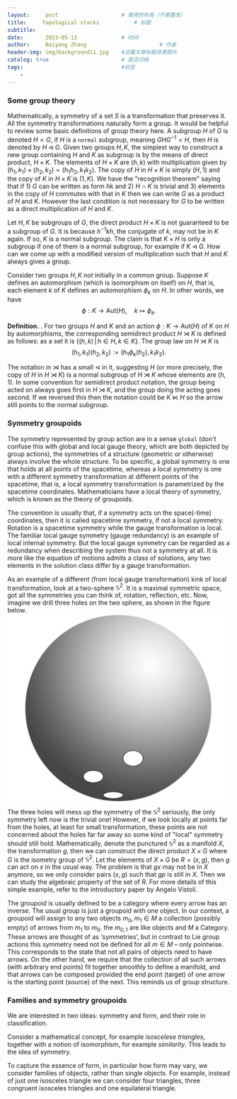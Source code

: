 ```yaml
---
layout:     post   				    # 使用的布局（不需要改）
title:     Topological stacks			# 标题 
subtitle:   
date:       2023-05-13 				# 时间
author:     Baiyang Zhang 						# 作者
header-img: img/background11.jpg 	#这篇文章标题背景图片
catalog: true 						# 是否归档
tags:								#标签
    - 
---
```


### Some group theory 

Mathematically, a symmetry of a set $S$ is a transformation that preserves it. All the symmetry transformations naturally form a group. It would be helpful to review some basic definitions of group theory here. A subgroup $H$ of $G$ is denoted $H<G$, if $H$ is a `normal` subgroup, meaning $GHG^{-1}=H$, then $H$ is denoted by $H\lhd G$. Given two groups $H,K$, the simplest way to construct a new group containing $H$ and $K$ as subgroup is by the means of direct product, $H\times K$. The elements of $H\times K$ are $(h,k)$ with multiplication given by $(h_ {1},k_ {1})\times(h_ {2},k_ {2})=(h_ {1}h_ {2},k_ {1}k_ {2})$. The copy of $H$ in $H\times K$ is simply $(H,1)$ and the copy of $K$ in $H\times K$ is $(1,K)$. We have the "recognition theorem" saying that if 1) $G$ can be written as form $hk$ and 2) $H\cap K$ is trivial and 3) elements in the copy of $H$ commutes with that in $K$ then we can write $G$ as a product of $H$ and $K$. However the last condition is not necessary for $G$ to be written as a direct multiplication of $H$ and $K$. 

Let $H,K$ be subgroups of $G$, the direct product $H\times K$ is not guaranteed to be a subgroup of $G$. It is because $h^{-1}kh$, the conjugate of $k$, may not be in $K$ again. If so, $K$ is a normal subgroup. The claim is that $K\times H$ is only a subgroup if one of them is a normal subgroup, for example if $K\lhd G$. How can we come up with a modified version of multiplication such that $H$ and $K$ always gives a group. 

Consider two groups $H,K$ *not* initially in a common group. Suppose $K$ defines an automorphism (which is isomorphism on itself) on $H$, that is, each element $k$ of $K$ defines an automorphism $\phi_ {k}$ on $H$. In other words, we have 
$$
\phi: K\to \text{Aut}(H),\quad k\mapsto \phi_ {k}.
$$

**Definition.** . For two groups $H$ and $K$ and an action $\phi: K\to \text{Aut}(H)$ of $K$ on $H$ by automorphisms, the corresponding semidirect product $H\rtimes K$ is defined as follows: as a set it is $\left\{ (h,k) \,\middle\vert\, h\in H,k\in K \right\}$. The group law on $H\rtimes K$ is
$$
(h_ {1},k_ {1})(h_ {2},k_ {2}):=(h_ {1}\phi_ {k}(h_ {2}),k_ {1}k_ {2}).
$$

The notation in $\rtimes$ has a small $\lhd$ in it, suggesting $H$ (or more precisely, the copy of $H$ in $H\rtimes K$) is a normal subgroup of $H\rtimes K$ whose elements are $(h,1)$. In some convention for semidirect product notation, the group being acted on always goes first in $H\rtimes K$, and the group doing the acting goes second. If we reversed this then the notation could be $K\ltimes H$ so the arrow still points to the normal subgroup.

### Symmetry groupoids

The symmetry represented by group action are in a sense `global` (don't confuse this with global and local gauge theory, which are both depicted by group actions), the symmetries of a structure (geometric or otherwise) always involve the whole structure. To be specific, a global symmetry is one that holds at all points of the spacetime, whereas a local symmetry is one with a different symmetry transformation at different points of the spacetime, that is, a local symmetry transformation is parametrized by the spacetime coordinates. Mathematicians have a local theory of symmetry, which is known as the theory of groupoids. 

The convention is usually that, if a symmetry acts on the space(-time) coordinates, then it is called spacetime symmetry, if not a local symmetry. Rotation is a spacetime symmetry while the gauge transformation is local. The familiar local gauge symmetry (gauge redundancy) is an example of local internal symmetry. But the local gauge symmetry can be regarded as a redundancy when describing the system thus not a symmetry at all. It is more like the equation of motions admits a class of solutions, any two elements in the solution class differ by a gauge transformation.

As an example of a different (from local gauge transformation) kink of local transformation, look at a two-sphere $\mathbb{S}^{2}$.  It is a maximal symmetric space, got all the symmetries you can think of, rotation, reflection, etc. Now, imagine we drill three holes on the two sphere, as shown in the figure below.
![](/img/3holes.png)
The three holes will mess up the symmetry of the $\mathbb{S}^{2}$ seriously, the only symmetry left now is the trivial one! However, if we look locally at points far from the holes, at least for small transformation, these points are not concerned about the holes far far away so some kind of "local" symmetry should still hold. Mathematically, denote the punctured $\mathbb{S}^{2}$ as a manifold $X$, the transformation $g$, then we can construct the direct product $X\times G$ where $G$ is the isometry group of $\mathbb{S}^{2}$. Let the elements of $X\times G$ be $R=(x,g)$, then $g$ can act on $x$ in the usual way. The problem is that $gx$ may not be in $X$ anymore, so we only consider pairs $(x,g)$ such that $gp$ is still in $X$. Then we can study the algebraic property of the set of $R$. For more details of this simple example, refer to the introductory paper by Angelo Vistoli.

The groupoid is usually defined to be a category where every arrow has an inverse. The usual group is just a groupoid with one object. In our context, a groupoid will assign to any two objects $m_ {0}, m_ {1} ∈ M$ a collection (possibly empty) of arrows from $m_ {1}$ to $m_ {0}$. the $m_ {0,1}$ are like objects and $M$ a Category. These arrows are thought of as ‘symmetries’, but in contrast to Lie group actions this symmetry need not be defined for all $m\in M$ – only pointwise. This corresponds to the state that not all pairs of objects need to have arrows. On the other hand, we require that the collection of all such arrows (with arbitrary end points) fit together smoothly to define a manifold, and that arrows can be composed provided the end point (target) of one arrow is the starting point (source) of the next. This reminds us of group structure.

### Families and symmetry groupoids

We are interested in two ideas: symmetry and form, and their role in classification.

Consider a mathematical concept, for example *isoscelese triangles*, together with a notion of isomorphism, for example *similarity*. This leads to the idea of symmetry. 

To capture the essence of form, in particular how form may vary, we consider families of objects, rather than single objects. For example, instead of just one isosceles triangle we can consider four triangles, three congruent isosceles triangles and one equilateral triangle.  